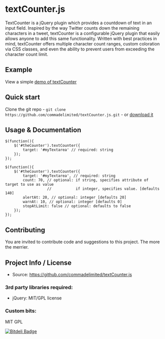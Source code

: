 # textCounter.js

TextCounter is a jQuery plugin which provides a countdown of text in an input field. Inspired by the way Twitter counts down the remaining characters in a tweet, textCounter is a configurable jQuery plugin that easily allows anyone to add this same functionality. Written with best practices in mind, textCounter offers multiple character count ranges, custom coloration via CSS classes, and even the ability to prevent users from exceeding the character count limit.

## Example
View a simple [demo of textCounter](http://andymatthews.net/code/textCounter/)

## Quick start

Clone the git repo - `git clone https://github.com/commadelimited/textCounter.js.git` - or [download it](https://github.com/commadelimited/textCounter.js/zipball/master)

## Usage & Documentation

	$(function(){
		$('#theCounter').textCounter({
			target: '#myTextarea' // required: string
		});
	});

	$(function(){
		$('#theCounter').textCounter({
			target: '#myTextarea', // required: string
			count: 70, // optional: if string, specifies attribute of target to use as value
			           //           if integer, specifies value. [defaults 140]
			alertAt: 20, // optional: integer [defaults 20]
			warnAt: 10, // optional: integer [defaults 0]
			stopAtLimit: false // optional: defaults to false
		});
	});

## Contributing

You are invited to contribute code and suggestions to this project. The more the merrier.

## Project Info / License

* Source: https://github.com/commadelimited/textCounter.js

### 3rd party libraries required:

* jQuery: MIT/GPL license

### Custom bits:

MIT GPL


[![Bitdeli Badge](https://d2weczhvl823v0.cloudfront.net/commadelimited/textcounter.js/trend.png)](https://bitdeli.com/free "Bitdeli Badge")

